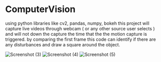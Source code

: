# ComputerVision
using python libraries like cv2, pandas, numpy, bokeh this project will capture live videos through webcam ( or any other source user selects ) and will not down the capture the time that the the motion capture is triggered. by comparing the first frame this code can identify if there are any disturbances and draw a square around the object.

![Screenshot (3)](https://user-images.githubusercontent.com/75973572/163138341-c75d9e10-c7b1-47f0-94ef-a3d1d16e2556.png)
![Screenshot (4)](https://user-images.githubusercontent.com/75973572/163138359-00dc5d7d-495b-41de-81fd-f2ab25f7d6ba.png)
![Screenshot (5)](https://user-images.githubusercontent.com/75973572/163138390-a6502cda-c628-4cfb-ab32-8ed0b41f8fdb.png)
